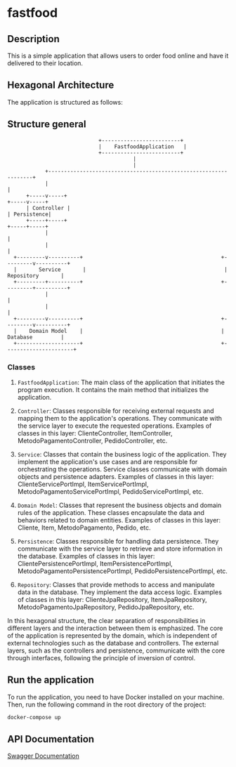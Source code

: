 # fastfood


## Description

This is a simple application that allows users to order food online and have it delivered to their location.

## Hexagonal Architecture

The application is structured as follows:

## Structure general

                                 +-------------------------+
                                 |    FastfoodApplication   |
                                 +-------------------------+
                                            |
                                            |
                +-----------------------------------------------------------------+
                |                                                                 |
          +-----v-----+                                                   +-----v-----+
          | Controller |                                                   | Persistence|
          +-----+-----+                                                   +-----+-----+
                |                                                                 |
                |                                                                 |
      +---------v----------+                                            +---------v----------+
      |       Service       |                                            |     Repository       |
      +---------+----------+                                            +---------+----------+
                |                                                                 |
                |                                                                 |
      +---------v----------+                                            +---------v----------+
      |    Domain Model    |                                            |     Database         |
      +--------------------+                                            +----------------------+


### Classes

1. `FastfoodApplication`: The main class of the application that initiates the program execution. It contains the main method that initializes the application.

2. `Controller`: Classes responsible for receiving external requests and mapping them to the application's operations. They communicate with the service layer to execute the requested operations. Examples of classes in this layer: ClienteController, ItemController, MetodoPagamentoController, PedidoController, etc.

3. `Service`: Classes that contain the business logic of the application. They implement the application's use cases and are responsible for orchestrating the operations. Service classes communicate with domain objects and persistence adapters. Examples of classes in this layer: ClienteServicePortImpl, ItemServicePortImpl, MetodoPagamentoServicePortImpl, PedidoServicePortImpl, etc.

4. `Domain Model`: Classes that represent the business objects and domain rules of the application. These classes encapsulate the data and behaviors related to domain entities. Examples of classes in this layer: Cliente, Item, MetodoPagamento, Pedido, etc.

5. `Persistence`: Classes responsible for handling data persistence. They communicate with the service layer to retrieve and store information in the database. Examples of classes in this layer: ClientePersistencePortImpl, ItemPersistencePortImpl, MetodoPagamentoPersistencePortImpl, PedidoPersistencePortImpl, etc.

6. `Repository`: Classes that provide methods to access and manipulate data in the database. They implement the data access logic. Examples of classes in this layer: ClienteJpaRepository, ItemJpaRepository, MetodoPagamentoJpaRepository, PedidoJpaRepository, etc.

In this hexagonal structure, the clear separation of responsibilities in different layers and the interaction between them is emphasized. The core of the application is represented by the domain, which is independent of external technologies such as the database and controllers. The external layers, such as the controllers and persistence, communicate with the core through interfaces, following the principle of inversion of control.
     
## Run the application

To run the application, you need to have Docker installed on your machine. Then, run the following command in the root directory of the project:

```bash
docker-compose up
```

## API Documentation

[Swagger Documentation](http://localhost:8080/swagger-ui/index.html#/)